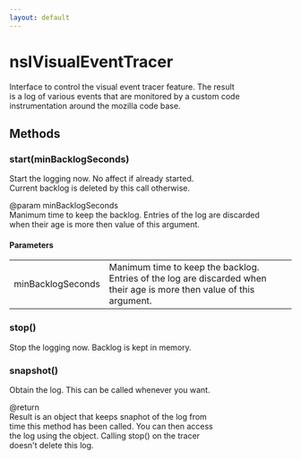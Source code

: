 ```yaml
---
layout: default
---
```


# nsIVisualEventTracer #
  
Interface to control the visual event tracer feature.  The result  
is a log of various events that are monitored by a custom code  
instrumentation around the mozilla code base.  
  

## Methods ##

### start(minBacklogSeconds) ###
  
Start the logging now.  No affect if already started.  
Current backlog is deleted by this call otherwise.  
  
@param minBacklogSeconds  
   Manimum time to keep the backlog.  Entries of the log are discarded  
   when their age is more then value of this argument.  
  

#### Parameters ####

<table>

<tr>
<td>minBacklogSeconds</td>
<td>   Manimum time to keep the backlog.  Entries of the log are discarded  
   when their age is more then value of this argument.  
</td>
</tr>

</table>

### stop() ###
  
Stop the logging now.  Backlog is kept in memory.  
  

### snapshot() ###
  
Obtain the log.  This can be called whenever you want.  
  
@return  
   Result is an object that keeps snaphot of the log from  
   time this method has been called.  You can then access  
   the log using the object.  Calling stop() on the tracer  
   doesn't delete this log.  
  
